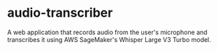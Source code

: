 # audio-transcriber
A web application that records audio from the user's microphone and transcribes it using AWS SageMaker's Whisper Large V3 Turbo model.
